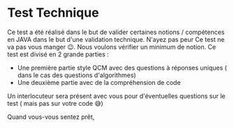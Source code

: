 # Test Technique

Ce test a été réalisé dans le but de valider certaines notions / compétences en JAVA dans le but d'une validation technique. N'ayez pas peur
Ce test ne va pas vous manger 😉. Nous voulons vérifier un minimum de notion.
Ce test est divisé en 2 grande parties :
* Une première partie style QCM avec des questions à réponses uniques ( dans le cas des questions d'algorithmes)
* Une deuxième partie avec de la compréhension de code 

Un interlocuteur sera présent avec vous pour d'éventuelles questions sur le test ( mais pas sur votre code 😅)

Quand vous-vous sentez prêt, 
